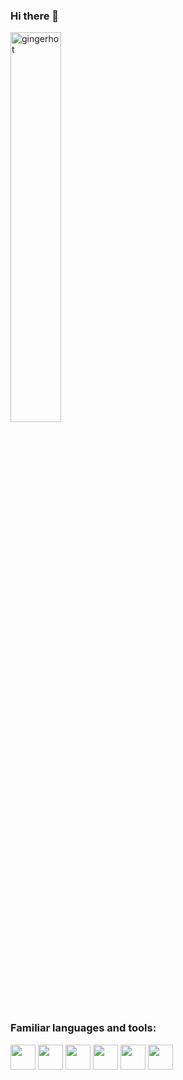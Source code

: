 ### Hi there 👋

<p align="left">
  <img width="40%" src="https://github-readme-stats.vercel.app/api?username=gingerhot&show_icons=true&locale=en&theme=radical" alt="gingerhot" />
</p>


<h3 align="left">Familiar languages and tools:</h3>
<p align="left">
  <img src="https://cdn.jsdelivr.net/gh/devicons/devicon/icons/rails/rails-original-wordmark.svg" width="40" />
  <img src="https://cdn.jsdelivr.net/gh/devicons/devicon/icons/nodejs/nodejs-original-wordmark.svg" width="40" />
  <img src="https://cdn.jsdelivr.net/gh/devicons/devicon/icons/go/go-original-wordmark.svg" width="40" />
  <img src="https://cdn.jsdelivr.net/gh/devicons/devicon/icons/git/git-original-wordmark.svg" width="40" />
  <img src="https://cdn.jsdelivr.net/gh/devicons/devicon/icons/docker/docker-original.svg" width="40" />
  <img src="https://cdn.jsdelivr.net/gh/devicons/devicon/icons/perl/perl-original.svg" width="40" />
                          
</p>

